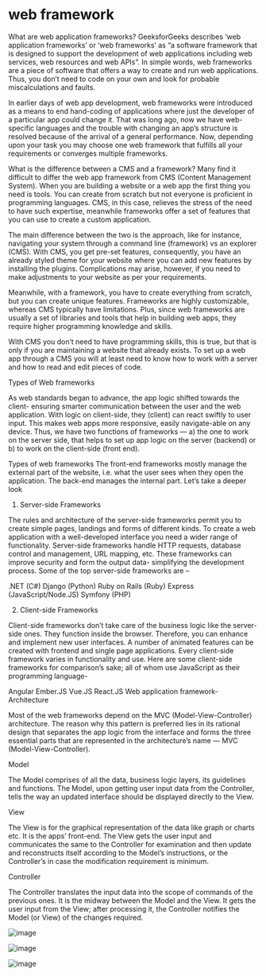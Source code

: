 # web framework

What are web application frameworks?
GeeksforGeeks describes ‘web application frameworks’ or ‘web frameworks’ as “a software framework that is designed to support the development of web applications including web services, web resources and web APIs”. In simple words, web frameworks are a piece of software that offers a way to create and run web applications. Thus, you don’t need to code on your own and look for probable miscalculations and faults.

In earlier days of web app development, web frameworks were introduced as a means to end hand-coding of applications where just the developer of a particular app could change it. That was long ago, now we have web-specific languages and the trouble with changing an app’s structure is resolved because of the arrival of a general performance. Now, depending upon your task you may choose one web framework that fulfills all your requirements or converges multiple frameworks.

What is the difference between a CMS and a framework?
Many find it difficult to differ the web app framework from CMS (Content Management System). When you are building a website or a web app the first thing you need is tools. You can create from scratch but not everyone is proficient in programming languages. CMS, in this case, relieves the stress of the need to have such expertise, meanwhile frameworks offer a set of features that you can use to create a custom application.

The main difference between the two is the approach, like for instance, navigating your system through a command line (framework) vs an explorer (CMS). With CMS, you get pre-set features, consequently, you have an already styled theme for your website where you can add new features by installing the plugins. Complications may arise, however, if you need to make adjustments to your website as per your requirements.

Meanwhile, with a framework, you have to create everything from scratch, but you can create unique features. Frameworks are highly customizable, whereas CMS typically have limitations. Plus, since web frameworks are usually a set of libraries and tools that help in building web apps, they require higher programming knowledge and skills.

With CMS you don’t need to have programming skills, this is true, but that is only if you are maintaining a website that already exists. To set up a web app through a CMS you will at least need to know how to work with a server and how to read and edit pieces of code.

Types of Web frameworks

As web standards began to advance, the app logic shifted towards the client- ensuring smarter communication between the user and the web application. With logic on client-side, they (client) can react swiftly to user input. This makes web apps more responsive, easily navigate-able on any device. Thus, we have two functions of frameworks — a) the one to work on the server side, that helps to set up app logic on the server (backend) or b) to work on the client-side (front end).

Types of web frameworks
The front-end frameworks mostly manage the external part of the website, i.e. what the user sees when they open the application. The back-end manages the internal part. Let’s take a deeper look

1. Server-side Frameworks
   
The rules and architecture of the server-side frameworks permit you to create simple pages, landings and forms of different kinds. To create a web application with a well-developed interface you need a wider range of functionality. Server-side frameworks handle HTTP requests, database control and management, URL mapping, etc. These frameworks can improve security and form the output data- simplifying the development process. Some of the top server-side frameworks are –

.NET (C#)
Django (Python)
Ruby on Rails (Ruby)
Express (JavaScript/Node.JS)
Symfony (PHP)

2. Client-side Frameworks

Client-side frameworks don’t take care of the business logic like the server-side ones. They function inside the browser. Therefore, you can enhance and implement new user interfaces. A number of animated features can be created with frontend and single page applications. Every client-side framework varies in functionality and use. Here are some client-side frameworks for comparison’s sake; all of whom use JavaScript as their programming language-

Angular
Ember.JS
Vue.JS
React.JS
Web application framework- Architecture

Most of the web frameworks depend on the MVC (Model-View-Controller) architecture. The reason why this pattern is preferred lies in its rational design that separates the app logic from the interface and forms the three essential parts that are represented in the architecture’s name — MVC (Model-View-Controller).


Model

The Model comprises of all the data, business logic layers, its guidelines and functions. The Model, upon getting user input data from the Controller, tells the way an updated interface should be displayed directly to the View.

View

The View is for the graphical representation of the data like graph or charts etc. It is the apps’ front-end. The View gets the user input and communicates the same to the Controller for examination and then update and reconstructs itself according to the Model’s instructions, or the Controller’s in case the modification requirement is minimum.

Controller

The Controller translates the input data into the scope of commands of the previous ones. It is the midway between the Model and the View. It gets the user input from the View; after processing it, the Controller notifies the Model (or View) of the changes required.

![image](https://github.com/user-attachments/assets/42bf9506-f530-4e8f-80ee-b0aeff1a9a4c)

![image](https://github.com/user-attachments/assets/ea012c4f-f363-4dd4-8ca3-465641b86e07)

![image](https://github.com/user-attachments/assets/753afea2-e32d-4288-ab6d-cd5611d15e5d)




